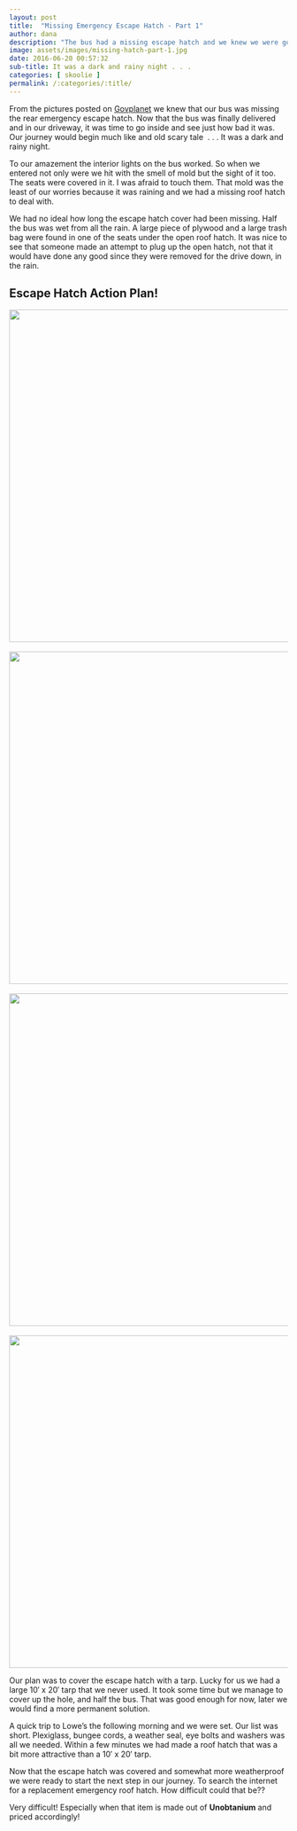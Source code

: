```yaml
---
layout: post
title:  "Missing Emergency Escape Hatch - Part 1"
author: dana
description: "The bus had a missing escape hatch and we knew we were going to have to replace it but first we needed to stop the bus from becoming a fish tank!"
image: assets/images/missing-hatch-part-1.jpg
date: 2016-06-20 00:57:32
sub-title: It was a dark and rainy night . . .
categories: [ skoolie ]
permalink: /:categories/:title/
---
```


From the pictures posted on [Govplanet](http://www.govplanet.com/) we knew that our bus was missing the rear emergency escape hatch. Now that the bus was finally delivered and in our driveway, it was time to go inside and see just how bad it was. Our journey would begin much like and old scary tale  . . . It was a dark and rainy night.

To our amazement the interior lights on the bus worked. So when we entered not only were we hit with the smell of mold but the sight of it too. The seats were covered in it. I was afraid to touch them. That mold was the least of our worries because it was raining and we had a missing roof hatch to deal with.

We had no ideal how long the escape hatch cover had been missing. Half the bus was wet from all the rain. A large piece of plywood and a large trash bag were found in one of the seats under the open roof hatch. It was nice to see that someone made an attempt to plug up the open hatch, not that it would have done any good since they were removed for the drive down, in the rain.

## Escape Hatch Action Plan!

<!--To center an image-->
<p align="center">
  <a href="{{ site.baseurl }}/assets/images/bus-covered-with-a-tarp.jpg" data-lightbox="roadtrip" data-title="First night with tarp over the top.">
  <img src="{{ site.baseurl }}/assets/images/bus-covered-with-a-tarp.jpg" width="600px" ></a>
<br><br>
<a href="{{ site.baseurl }}/assets/images/replacement-hatch-parts.jpg" data-lightbox="roadtrip" data-title="These are the parts we got to make our temporary hatch cover.">
  <img src="{{ site.baseurl }}/assets/images/replacement-hatch-parts.jpg" width="600px"></a>
  <br><br>
  <a href="{{ site.baseurl }}/assets/images/new-temporary-hatch-cover.jpg" data-lightbox="roadtrip" data-title="Our home made hatch worked well.">
  <img src="{{ site.baseurl }}/assets/images/new-temporary-hatch-cover.jpg" width="600px"></a>
  <br><br>
  <a href="{{ site.baseurl }}/assets/images/skoolie-escape-hatch-temp-fix.jpg" data-lightbox="roadtrip">
  <img src="{{ site.baseurl }}/assets/images/skoolie-escape-hatch-temp-fix.jpg" width="600px"></a>

</p>

Our plan was to cover the escape hatch with a tarp. Lucky for us we had a large 10&#8242; x 20&#8242; tarp that we never used. It took some time but we manage to cover up the hole, and half the bus. That was good enough for now, later we would find a more permanent solution.

A quick trip to Lowe’s the following morning and we were set. Our list was short. Plexiglass, bungee cords, a weather seal, eye bolts and washers was all we needed. Within a few minutes we had made a roof hatch that was a bit more attractive than a 10&#8242; x 20&#8242; tarp.

Now that the escape hatch was covered and somewhat more weatherproof we were ready to start the next step in our journey. To search the internet for a replacement emergency roof hatch. How difficult could that be??

Very difficult! Especially when that item is made out of **Unobtanium** and priced accordingly!
